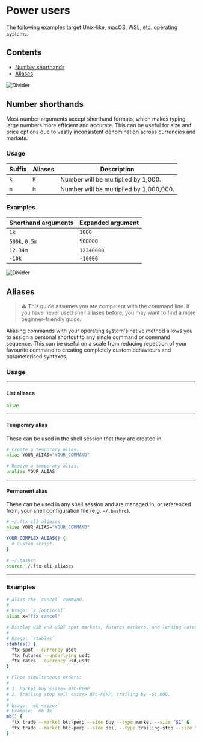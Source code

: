 # Power users

The following examples target Unix-like, macOS, WSL, etc. operating systems.

## Contents

- [Number shorthands](#number-shorthands)
- [Aliases](#aliases)

![Divider](../images/divider.png)

## Number shorthands

Most number arguments accept shorthand formats, which makes typing large numbers more efficient and accurate. This can be useful for size and price options due to vastly inconsistent denomination across currencies and markets.

### Usage

| Suffix | Aliases | Description                             |
| ------ | ------- | --------------------------------------- |
| `k`    | `K`     | Number will be multiplied by 1,000.     |
| `m`    | `M`     | Number will be multiplied by 1,000,000. |

### Examples

| Shorthand arguments | Expanded argument |
| ------------------- | ----------------- |
| `1k`                | `1000`            |
| `500k`, `0.5m`      | `500000`          |
| `12.34m`            | `12340000`        |
| `-10k`              | `-10000`          |

![Divider](../images/divider.png)

## Aliases

> ⚠️ This guide assumes you are competent with the command line. If you have never used shell aliases before, you may want to find a more beginner-friendly guide.

Aliasing commands with your operating system's native method allows you to assign a personal shortcut to any single command or command sequence. This can be useful on a scale from reducing repetition of your favourite command to creating completely custom behaviours and parameterised syntaxes.

### Usage

---

#### List aliases

```sh
alias
```

---

#### Temporary alias

These can be used in the shell session that they are created in.

```sh
# Create a temporary alias.
alias YOUR_ALIAS="YOUR_COMMAND"

# Remove a temporary alias.
unalias YOUR_ALIAS
```

---

#### Permanent alias

These can be used in any shell session and are managed in, or referenced from, your shell configuration file (e.g. `~/.bashrc`).

```sh
# ~/.ftx-cli-aliases
alias YOUR_ALIAS="YOUR_COMMAND"

YOUR_COMPLEX_ALIAS() {
  # Custom script.
}

# ~/.bashrc
source ~/.ftx-cli-aliases
```

---

### Examples

```sh
# Alias the `cancel` command.
#
# Usage: `x [options]`
alias x="ftx cancel"

# Display USD and USDT spot markets, futures markets, and lending rates.
#
# Usage: `stables`
stables() {
  ftx spot --currency usdt
  ftx futures --underlying usdt
  ftx rates --currency usd,usdt
}

# Place simultaneous orders:
#
# 1. Market buy <size> BTC-PERP.
# 2. Trailing stop sell <size> BTC-PERP, trailing by -$1,000.
#
# Usage: `mb <size>`
# Example: `mb 1k`
mb() {
  ftx trade --market btc-perp --side buy --type market --size "$1" &
  ftx trade --market btc-perp --side sell --type trailing-stop --size "$1" --trail-value -1k &
}
```
